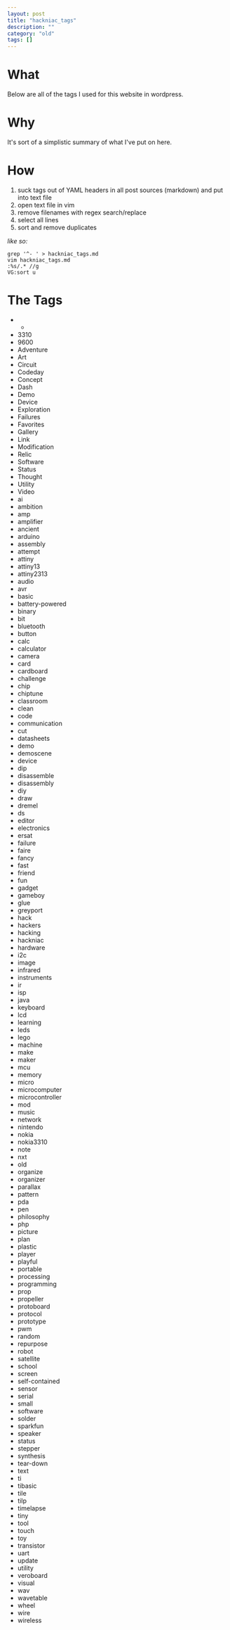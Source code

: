 ```yaml
---
layout: post
title: "hackniac_tags"
description: ""
category: "old"
tags: []
---
```


What
====

Below are all of the tags I used for this website in wordpress.

Why
===

It's sort of a simplistic summary of what I've put on here.

How
===

1. suck tags out of YAML headers in all post sources (markdown) and put into text file
2. open text file in vim
3. remove filenames with regex search/replace
4. select all lines
5. sort and remove duplicates

_like so:_

~~~
grep '^- ' > hackniac_tags.md
vim hackniac_tags.md
:%s/.* //g
VG:sort u
~~~

The Tags
========

* +
* 3310
* 9600
* Adventure
* Art
* Circuit
* Codeday
* Concept
* Dash
* Demo
* Device
* Exploration
* Failures
* Favorites
* Gallery
* Link
* Modification
* Relic
* Software
* Status
* Thought
* Utility
* Video
* ai
* ambition
* amp
* amplifier
* ancient
* arduino
* assembly
* attempt
* attiny
* attiny13
* attiny2313
* audio
* avr
* basic
* battery-powered
* binary
* bit
* bluetooth
* button
* calc
* calculator
* camera
* card
* cardboard
* challenge
* chip
* chiptune
* classroom
* clean
* code
* communication
* cut
* datasheets
* demo
* demoscene
* device
* dip
* disassemble
* disassembly
* diy
* draw
* dremel
* ds
* editor
* electronics
* ersat
* failure
* faire
* fancy
* fast
* friend
* fun
* gadget
* gameboy
* glue
* greyport
* hack
* hackers
* hacking
* hackniac
* hardware
* i2c
* image
* infrared
* instruments
* ir
* isp
* java
* keyboard
* lcd
* learning
* leds
* lego
* machine
* make
* maker
* mcu
* memory
* micro
* microcomputer
* microcontroller
* mod
* music
* network
* nintendo
* nokia
* nokia3310
* note
* nxt
* old
* organize
* organizer
* parallax
* pattern
* pda
* pen
* philosophy
* php
* picture
* plan
* plastic
* player
* playful
* portable
* processing
* programming
* prop
* propeller
* protoboard
* protocol
* prototype
* pwm
* random
* repurpose
* robot
* satellite
* school
* screen
* self-contained
* sensor
* serial
* small
* software
* solder
* sparkfun
* speaker
* status
* stepper
* synthesis
* tear-down
* text
* ti
* tibasic
* tile
* tilp
* timelapse
* tiny
* tool
* touch
* toy
* transistor
* uart
* update
* utility
* veroboard
* visual
* wav
* wavetable
* wheel
* wire
* wireless
